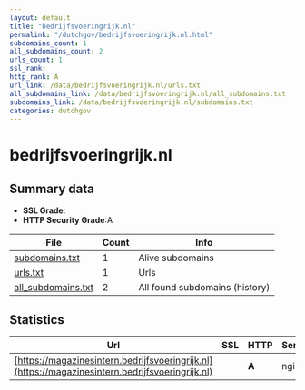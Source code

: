 ```yaml
---
layout: default
title: "bedrijfsvoeringrijk.nl"
permalink: "/dutchgov/bedrijfsvoeringrijk.nl.html"
subdomains_count: 1
all_subdomains_count: 2
urls_count: 1
ssl_rank: 
http_rank: A
url_link: /data/bedrijfsvoeringrijk.nl/urls.txt
all_subdomains_link: /data/bedrijfsvoeringrijk.nl/all_subdomains.txt
subdomains_link: /data/bedrijfsvoeringrijk.nl/subdomains.txt
categories: dutchgov
---
```



# bedrijfsvoeringrijk.nl
## Summary data


 - **SSL Grade**:
 - **HTTP Security Grade**:A


| File       | Count | Info |
|------------|-------|------|
|[subdomains.txt](/data/bedrijfsvoeringrijk.nl/subdomains.txt)|1|Alive subdomains|
|[urls.txt](/data/bedrijfsvoeringrijk.nl/urls.txt)|1|Urls|
|[all_subdomains.txt](/data/bedrijfsvoeringrijk.nl/all_subdomains.txt)|2|All found subdomains (history)|


## Statistics


| Url | SSL | HTTP | Server | Cookie | HSTS | CORS | CTO | CSP | XFO | XXP | RP |FP| Tech |Title |
|--------|-------|-------|------|------|------|------|------|------|------|------|------|------|------|------|
|[https://magazinesintern.bedrijfsvoeringrijk.nl](https://magazinesintern.bedrijfsvoeringrijk.nl)| | **A**|nginx| |:white_check_mark: | | |:warning: | :white_check_mark: | :white_check_mark: | :white_check_mark: | |HSTS Nginx||

